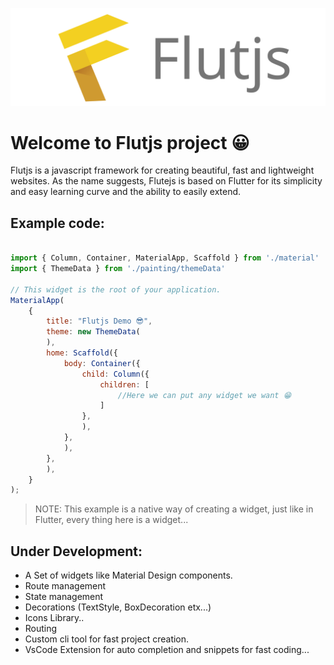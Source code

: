 ![Flutjs Logo](./Logo.svg)

# Welcome to Flutjs project 😀


Flutjs is a javascript framework for creating beautiful, fast and lightweight websites.
As the name suggests, Flutejs is based on Flutter for its simplicity and easy learning curve and the ability to easily extend.


## Example code:

```js

import { Column, Container, MaterialApp, Scaffold } from './material'
import { ThemeData } from './painting/themeData'

// This widget is the root of your application.
MaterialApp(
    {
        title: "Flutjs Demo 😎",
        theme: new ThemeData(
        ),
        home: Scaffold({
            body: Container({
                child: Column({
                    children: [
                        //Here we can put any widget we want 😁
                    ]
                },
                ),
            },
            ),
        },
        ),
    }
);


```

> NOTE: This example is a native way of creating a widget, just like in Flutter, every thing here is a widget...


## Under Development: 

* A Set of widgets like Material Design components.
* Route management
* State management
* Decorations (TextStyle, BoxDecoration etx...)
* Icons Library..
* Routing
* Custom cli tool for fast project creation.
* VsCode Extension for auto completion and snippets for fast coding...




<!-- 

const jsdom = require("jsdom");
const { JSDOM } = jsdom;
global.document = new JSDOM(`<body><body>`).window.document; 


-->
